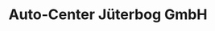 ---
title: "Auto-Center Jüterbog GmbH"
url: /jueterbog/auto-center-jueterbog-gmbh/
shop: Autohaus
---